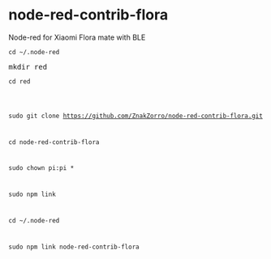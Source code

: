 # node-red-contrib-flora
Node-red for Xiaomi Flora mate with BLE

<code>cd ~/.node-red</code>
<pre>mkdir red</pre>
<code>cd red</code>

<code>

sudo git clone https://github.com/ZnakZorro/node-red-contrib-flora.git

cd node-red-contrib-flora

sudo chown pi:pi *

sudo npm link

cd ~/.node-red

sudo npm link node-red-contrib-flora


</code>
